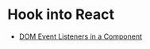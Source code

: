 # Hook into React

 - [DOM Event Listeners in a Component](https://facebook.github.io/react/tips/dom-event-listeners.html)